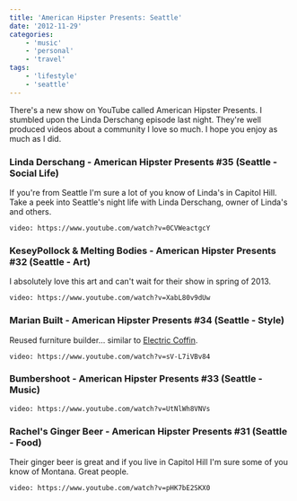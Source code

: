 ```yaml
---
title: 'American Hipster Presents: Seattle'
date: '2012-11-29'
categories:
    - 'music'
    - 'personal'
    - 'travel'
tags:
    - 'lifestyle'
    - 'seattle'
---
```


There's a new show on YouTube called American Hipster Presents. I stumbled upon the Linda Derschang episode last night. They're well produced videos about a community I love so much. I hope you enjoy as much as I did.

### Linda Derschang - American Hipster Presents #35 (Seattle - Social Life)

If you're from Seattle I'm sure a lot of you know of Linda's in Capitol Hill. Take a peek into Seattle's night life with Linda Derschang, owner of Linda's and others.

`video: https://www.youtube.com/watch?v=0CVWeactgcY`

### KeseyPollock & Melting Bodies - American Hipster Presents #32 (Seattle - Art)

I absolutely love this art and can't wait for their show in spring of 2013.

`video: https://www.youtube.com/watch?v=XabL80v9dUw`

### Marian Built - American Hipster Presents #34 (Seattle - Style)

Reused furniture builder… similar to [Electric Coffin](https://www.facebook.com/electriccoffin).

`video: https://www.youtube.com/watch?v=sV-L7iVBv84`

### Bumbershoot - American Hipster Presents #33 (Seattle - Music)

`video: https://www.youtube.com/watch?v=UtNlWh8VNVs`

### Rachel's Ginger Beer - American Hipster Presents #31 (Seattle - Food)

Their ginger beer is great and if you live in Capitol Hill I'm sure some of you know of Montana. Great people.

`video: https://www.youtube.com/watch?v=pHK7bE2SKX0`
